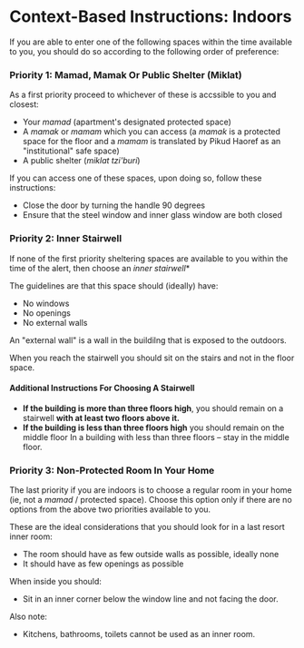 # Context-Based Instructions: Indoors

If you are able to enter one of the following spaces within the time available to you, you should do so according to the following order of preference:

 ### Priority 1: Mamad, Mamak Or Public Shelter (Miklat)

 As a first priority proceed to whichever of these is accssible to you and closest:

- Your *mamad* (apartment's designated protected space)
- A *mamak* or *mamam* which you can access (a *mamak* is a protected space for the floor and a *mamam* is translated by Pikud Haoref as an "institutional" safe space)
- A public shelter (*miklat tzi'buri*)

If you can access one of these spaces, upon doing so, follow these instructions:

- Close the door by turning the handle 90 degrees
- Ensure that the steel window and inner glass window are both closed

### Priority 2: Inner Stairwell

If none of the first priority sheltering spaces are available to you within the time of the alert, then choose an *inner stairwell**

The guidelines are that this space should (ideally) have:

- No windows
- No openings
- No external walls

An "external wall" is a wall in the buildilng that is exposed to the outdoors.

When you reach the stairwell you should sit on the stairs and not in the floor space.

#### Additional Instructions For Choosing A Stairwell

- **If the building is more than three floors high**, you should remain on a stairwell **with at least two floors above it.**
- **If the building is less than three floors high** you should remain on the middle floor
 In a building with less than three floors – stay in the middle floor.

### Priority 3: Non-Protected Room In Your Home

The last priority if you are indoors is to choose a regular room in your home (ie, not a *mamad* / protected space). Choose this option only if there are no options from the above two priorities available to you.

These are the ideal considerations that you should look for in a last resort inner room:

- The room should have as few outside walls as possible, ideally none
- It should have as few openings as possible

When inside you should:

- Sit in an inner corner below the window line and not facing the door.

Also note:

- Kitchens, bathrooms, toilets cannot be used as an inner room.
